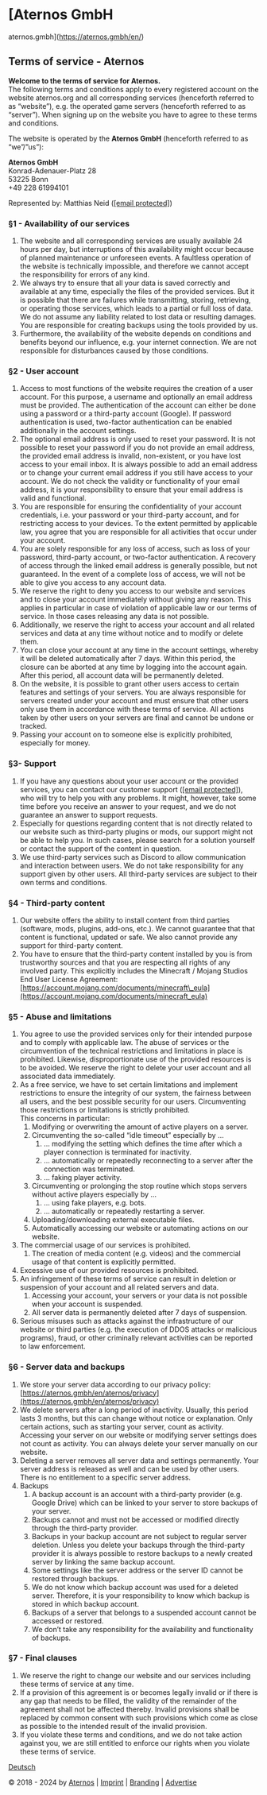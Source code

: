 [Aternos GmbH
============

aternos.gmbh](https://aternos.gmbh/en/)

Terms of service - Aternos
--------------------------

**Welcome to the terms of service for Aternos.**  
The following terms and conditions apply to every registered account on the website aternos.org and all corresponding services (henceforth referred to as “website”), e.g. the operated game servers (henceforth referred to as “server”). When signing up on the website you have to agree to these terms and conditions.  
  
The website is operated by the **Aternos GmbH** (henceforth referred to as “we”/”us”):  
  
**Aternos GmbH**  
Konrad-Adenauer-Platz 28  
53225 Bonn  
+49 228 61994101  
  
Represented by: Matthias Neid ([\[email protected\]](https://aternos.gmbh/cdn-cgi/l/email-protection))

### §1 - Availability of our services

1. The website and all corresponding services are usually available 24 hours per day, but interruptions of this availability might occur because of planned maintenance or unforeseen events. A faultless operation of the website is technically impossible, and therefore we cannot accept the responsibility for errors of any kind.
2. We always try to ensure that all your data is saved correctly and available at any time, especially the files of the provided services. But it is possible that there are failures while transmitting, storing, retrieving, or operating those services, which leads to a partial or full loss of data. We do not assume any liability related to lost data or resulting damages. You are responsible for creating backups using the tools provided by us.
3. Furthermore, the availability of the website depends on conditions and benefits beyond our influence, e.g. your internet connection. We are not responsible for disturbances caused by those conditions.

### §2 - User account

1. Access to most functions of the website requires the creation of a user account. For this purpose, a username and optionally an email address must be provided. The authentication of the account can either be done using a password or a third-party account (Google). If password authentication is used, two-factor authentication can be enabled additionally in the account settings.
2. The optional email address is only used to reset your password. It is not possible to reset your password if you do not provide an email address, the provided email address is invalid, non-existent, or you have lost access to your email inbox. It is always possible to add an email address or to change your current email address if you still have access to your account. We do not check the validity or functionality of your email address, it is your responsibility to ensure that your email address is valid and functional.
3. You are responsible for ensuring the confidentiality of your account credentials, i.e. your password or your third-party account, and for restricting access to your devices. To the extent permitted by applicable law, you agree that you are responsible for all activities that occur under your account.
4. You are solely responsible for any loss of access, such as loss of your password, third-party account, or two-factor authentication. A recovery of access through the linked email address is generally possible, but not guaranteed. In the event of a complete loss of access, we will not be able to give you access to any account data.
5. We reserve the right to deny you access to our website and services and to close your account immediately without giving any reason. This applies in particular in case of violation of applicable law or our terms of service. In those cases releasing any data is not possible.
6. Additionally, we reserve the right to access your account and all related services and data at any time without notice and to modify or delete them.
7. You can close your account at any time in the account settings, whereby it will be deleted automatically after 7 days. Within this period, the closure can be aborted at any time by logging into the account again. After this period, all account data will be permanently deleted.
8. On the website, it is possible to grant other users access to certain features and settings of your servers. You are always responsible for servers created under your account and must ensure that other users only use them in accordance with these terms of service. All actions taken by other users on your servers are final and cannot be undone or tracked.
9. Passing your account on to someone else is explicitly prohibited, especially for money.

### §3- Support

1. If you have any questions about your user account or the provided services, you can contact our customer support ([\[email protected\]](https://aternos.gmbh/cdn-cgi/l/email-protection)), who will try to help you with any problems. It might, however, take some time before you receive an answer to your request, and we do not guarantee an answer to support requests.
2. Especially for questions regarding content that is not directly related to our website such as third-party plugins or mods, our support might not be able to help you. In such cases, please search for a solution yourself or contact the support of the content in question.
3. We use third-party services such as Discord to allow communication and interaction between users. We do not take responsibility for any support given by other users. All third-party services are subject to their own terms and conditions.

### §4 - Third-party content

1. Our website offers the ability to install content from third parties (software, mods, plugins, add-ons, etc.). We cannot guarantee that that content is functional, updated or safe. We also cannot provide any support for third-party content.
2. You have to ensure that the third-party content installed by you is from trustworthy sources and that you are respecting all rights of any involved party. This explicitly includes the Minecraft / Mojang Studios End User License Agreement: [https://account.mojang.com/documents/minecraft\_eula](https://account.mojang.com/documents/minecraft_eula)

### §5 - Abuse and limitations

1. You agree to use the provided services only for their intended purpose and to comply with applicable law. The abuse of services or the circumvention of the technical restrictions and limitations in place is prohibited. Likewise, disproportionate use of the provided resources is to be avoided. We reserve the right to delete your user account and all associated data immediately.
2. As a free service, we have to set certain limitations and implement restrictions to ensure the integrity of our system, the fairness between all users, and the best possible security for our users. Circumventing those restrictions or limitations is strictly prohibited.  
    This concerns in particular:
    1. Modifying or overwriting the amount of active players on a server.
    2. Circumventing the so-called “idle timeout” especially by …
        1. … modifying the setting which defines the time after which a player connection is terminated for inactivity.
        2. … automatically or repeatedly reconnecting to a server after the connection was terminated.
        3. … faking player activity.
    3. Circumventing or prolonging the stop routine which stops servers without active players especially by …
        1. … using fake players, e.g. bots.
        2. … automatically or repeatedly restarting a server.
    4. Uploading/downloading external executable files.
    5. Automatically accessing our website or automating actions on our website.
3. The commercial usage of our services is prohibited.
    1. The creation of media content (e.g. videos) and the commercial usage of that content is explicitly permitted.
4. Excessive use of our provided resources is prohibited.
5. An infringement of these terms of service can result in deletion or suspension of your account and all related servers and data.
    1. Accessing your account, your servers or your data is not possible when your account is suspended.
    2. All server data is permanently deleted after 7 days of suspension.
6. Serious misuses such as attacks against the infrastructure of our website or third parties (e.g. the execution of DDOS attacks or malicious programs), fraud, or other criminally relevant activities can be reported to law enforcement.

### §6 - Server data and backups

1. We store your server data according to our privacy policy: [https://aternos.gmbh/en/aternos/privacy](https://aternos.gmbh/en/aternos/privacy)
2. We delete servers after a long period of inactivity. Usually, this period lasts 3 months, but this can change without notice or explanation. Only certain actions, such as starting your server, count as activity. Accessing your server on our website or modifying server settings does not count as activity. You can always delete your server manually on our website.
3. Deleting a server removes all server data and settings permanently. Your server address is released as well and can be used by other users. There is no entitlement to a specific server address.
4. Backups
    1. A backup account is an account with a third-party provider (e.g. Google Drive) which can be linked to your server to store backups of your server.
    2. Backups cannot and must not be accessed or modified directly through the third-party provider.
    3. Backups in your backup account are not subject to regular server deletion. Unless you delete your backups through the third-party provider it is always possible to restore backups to a newly created server by linking the same backup account.
    4. Some settings like the server address or the server ID cannot be restored through backups.
    5. We do not know which backup account was used for a deleted server. Therefore, it is your responsibility to know which backup is stored in which backup account.
    6. Backups of a server that belongs to a suspended account cannot be accessed or restored.
    7. We don’t take any responsibility for the availability and functionality of backups.

### §7 - Final clauses

1. We reserve the right to change our website and our services including these terms of service at any time.
2. If a provision of this agreement is or becomes legally invalid or if there is any gap that needs to be filled, the validity of the remainder of the agreement shall not be affected thereby. Invalid provisions shall be replaced by common consent with such provisions which come as close as possible to the intended result of the invalid provision.
3. If you violate these terms and conditions, and we do not take action against you, we are still entitled to enforce our rights when you violate these terms of service.

[Deutsch](https://aternos.gmbh/de/aternos/terms)

© 2018 - 2024 by [Aternos](https://aternos.org/) | [Imprint](https://aternos.gmbh/en/imprint) | [Branding](https://aternos.gmbh/en/branding) | [Advertise](https://aternos.gmbh/en/advertise)